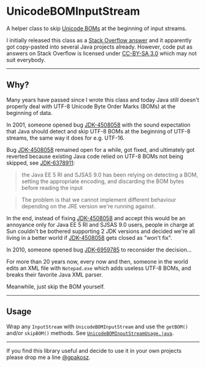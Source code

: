 # UnicodeBOMInputStream

A helper class to skip [Unicode BOMs] at the beginning of input streams.

I initially released this class as a [Stack Overflow answer] and it apparently
got copy-pasted into several Java projects already. However, code put as answers
on Stack Overflow is licensed under [CC-BY-SA 3.0] which may not suit everybody.

[Unicode BOMs]: http://www.unicode.org/faq/utf_bom.html#bom1
[Stack Overflow answer]: http://stackoverflow.com/a/1835529/216063

--------------------------------------------------------------------------------

## Why?

Many years have passed since I wrote this class and today Java still doesn't
properly deal with UTF-8 Unicode Byte Order Marks (BOMs) at the beginning of
data.

In 2001, someone opened bug [JDK-4508058] with the sound expectation that Java
should detect and skip UTF-8 BOMs at the beginning of UTF-8 streams, the same
way it does for e.g. UTF-16.

Bug [JDK-4508058] remained open for a while, got fixed, and ultimately got
reverted because existing Java code relied on UTF-8 BOMs not being skipped, see
[JDK-6378911]:

> the Java EE 5 RI and SJSAS 9.0 has been relying on detecting a BOM, setting
> the appropriate encoding, and discarding the BOM bytes before reading the
> input

> The problem is that we cannot implement different behaviour depending on the
> JRE version we're running against.

In the end, instead of fixing [JDK-4508058] and accept this would be an
annoyance only for Java EE 5 RI and SJSAS 9.0 users, people in charge at Sun
couldn't be bothered supporting 2 JDK versions and decided we're all living in a
better world if [JDK-4508058] gets closed as "won't fix".

In 2010, someone opened bug [JDK-6959785] to reconsider the decision...

For more than 20 years now, every now and then, someone in the world edits an
XML file with `Notepad.exe` which adds useless UTF-8 BOMs, and breaks their
favorite Java XML parser.

Meanwhile, just skip the BOM yourself.

[JDK-4508058]: https://bugs.java.com/bugdatabase/view_bug?bug_id=4508058
[JDK-6378911]: https://bugs.java.com/bugdatabase/view_bug?bug_id=6378911
[JDK-6959785]: https://bugs.java.com/bugdatabase/view_bug?bug_id=6959785
[CC-BY-SA 3.0]: http://creativecommons.org/licenses/by-sa/3.0/legalcode

--------------------------------------------------------------------------------

## Usage

Wrap any `InputStream` with `UnicodeBOMInputStream` and use the `getBOM()`
and/or `skipBOM()` methods. See [`UnicodeBOMInputStreamUsage.java`].

[`UnicodeBOMInputStreamUsage.java`]: example/net/pempek/unicode/UnicodeBOMInputStreamUsage.java

--------------------------------------------------------------------------------

If you find this library useful and decide to use it in your own projects please
drop me a line [@gpakosz].

[@gpakosz]: https://twitter.com/gpakosz
